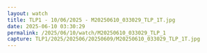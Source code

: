 ```yaml
---
layout: watch
title: TLP1 - 10/06/2025 - M20250610_033029_TLP_1T.jpg
date: 2025-06-10 03:30:29
permalink: /2025/06/10/watch/M20250610_033029_TLP_1
capture: TLP1/2025/202506/20250609/M20250610_033029_TLP_1T.jpg
---
```

